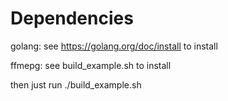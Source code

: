 # Dependencies

golang: see https://golang.org/doc/install to install

ffmepg: see build_example.sh to install

then just run ./build_example.sh



